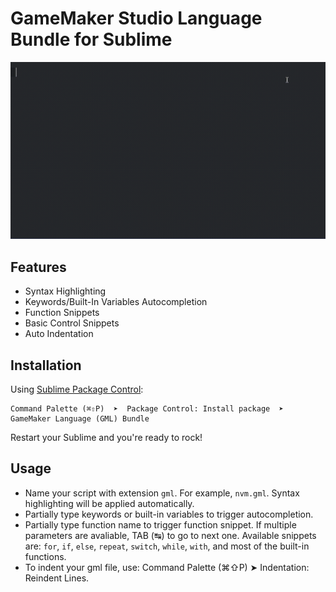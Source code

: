 # GameMaker Studio Language Bundle for Sublime

![Preview](./demo.gif)

## Features
 - Syntax Highlighting
 - Keywords/Built-In Variables Autocompletion
 - Function Snippets
 - Basic Control Snippets
 - Auto Indentation

## Installation

Using [Sublime Package Control](http://wbond.net/sublime_packages/package_control):

    Command Palette (⌘⇧P)  ➤  Package Control: Install package  ➤  GameMaker Language (GML) Bundle

Restart your Sublime and you're ready to rock!

## Usage
- Name your script with extension ```gml```. For example, ```nvm.gml```. Syntax highlighting will be applied automatically. 
- Partially type keywords or built-in variables to trigger autocompletion.
- Partially type function name to trigger function snippet. If multiple parameters are avaliable, TAB (↹) to go to next one. Available snippets are: ```for```, ```if```, ```else```, ```repeat```, ```switch```, ```while```, ```with```, and most of the built-in functions.
- To indent your gml file, use: Command Palette (⌘⇧P)  ➤  Indentation: Reindent Lines.